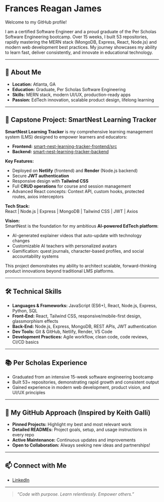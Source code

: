 # Frances Reagan James

Welcome to my GitHub profile!

I am a certified Software Engineer and a proud graduate of the Per Scholas Software Engineering bootcamp. Over 15 weeks, I built 53 repositories, rapidly mastering the MERN stack (MongoDB, Express, React, Node.js) and modern web development best practices. My journey showcases my ability to learn fast, deliver consistently, and innovate in educational technology.

---

## 👋 About Me

- **Location:** Atlanta, GA
- **Education:** Graduate, Per Scholas Software Engineering
- **Skills:** MERN stack, modern UI/UX, production-ready apps
- **Passion:** EdTech innovation, scalable product design, lifelong learning

---

## 🚀 Capstone Project: SmartNest Learning Tracker

**SmartNest Learning Tracker** is my comprehensive learning management system (LMS) designed to empower learners and educators:

- **Frontend:** [smart-nest-learning-tracker-frontend/src](https://github.com/FrancesReagan/smart-nest-learning-tracker-frontend/tree/main/src)
- **Backend:** [smart-nest-learning-tracker-backend](https://github.com/FrancesReagan/smart-nest-learning-tracker-backend)

**Key Features:**
- Deployed on **Netlify** (frontend) and **Render** (Node.js backend)
- Secure **JWT authentication**
- Responsive design with **Tailwind CSS**
- Full **CRUD operations** for course and session management
- Advanced React concepts: Context API, custom hooks, protected routes, axios interceptors

**Tech Stack:**  
React | Node.js | Express | MongoDB | Tailwind CSS | JWT | Axios

**Vision:**  
SmartNest is the foundation for my ambitious **AI-powered EdTech platform**:
- AI-generated explainer videos that auto-update with technology changes
- Customizable AI teachers with personalized avatars
- Gamification: quest journals, character-based profiles, and social accountability systems

This project demonstrates my ability to architect scalable, forward-thinking product innovations beyond traditional LMS platforms.

---

## 🛠️ Technical Skills

- **Languages & Frameworks:** JavaScript (ES6+), React, Node.js, Express, Python, SQL
- **Front-End:** React, Tailwind CSS, responsive/mobile-first design, glassmorphism effects
- **Back-End:** Node.js, Express, MongoDB, REST APIs, JWT authentication
- **Dev Tools:** Git & GitHub, Netlify, Render, VS Code
- **Development Practices:** Agile workflow, clean code, code reviews, CI/CD basics

---

## 📚 Per Scholas Experience

- Graduated from an intensive 15-week software engineering bootcamp
- Built 53+ repositories, demonstrating rapid growth and consistent output
- Gained experience in modern web development, product vision, and UI/UX principles

---

## 📝 My GitHub Approach (Inspired by Keith Galli)

- **Pinned Projects:** Highlight my best and most relevant work
- **Detailed READMEs:** Project goals, setup, and usage instructions in every repo
- **Active Maintenance:** Continuous updates and improvements
- **Open to Collaboration:** Always seeking new ideas and partnerships!

---

## 📫 Connect with Me

- [LinkedIn](https://www.linkedin.com/in/francesreaganjames)

---

> _“Code with purpose. Learn relentlessly. Empower others.”_
